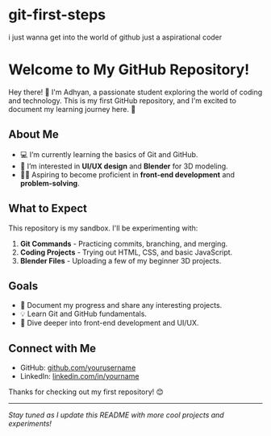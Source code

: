 # git-first-steps
i just wanna get into the world of github just a aspirational coder
# Welcome to My GitHub Repository!

Hey there! 👋 I'm Adhyan, a passionate student exploring the world of coding and technology. This is my first GitHub repository, and I'm excited to document my learning journey here. 🚀

## About Me

- 💻 I’m currently learning the basics of Git and GitHub.
- 🎨 I’m interested in **UI/UX design** and **Blender** for 3D modeling.
- 👨‍💻 Aspiring to become proficient in **front-end development** and **problem-solving**.

## What to Expect

This repository is my sandbox. I'll be experimenting with:

1. **Git Commands** - Practicing commits, branching, and merging.
2. **Coding Projects** - Trying out HTML, CSS, and basic JavaScript.
3. **Blender Files** - Uploading a few of my beginner 3D projects.

## Goals

- 📝 Document my progress and share any interesting projects.
- 💡 Learn Git and GitHub fundamentals.
- 🤖 Dive deeper into front-end development and UI/UX.

## Connect with Me

- GitHub: [github.com/yourusername](https://github.com/adhyankalra)
- LinkedIn: [linkedin.com/in/yourname](https://linkedin.com/in/AdhyanKalra)

Thanks for checking out my first repository! 😊

---

*Stay tuned as I update this README with more cool projects and experiments!*
